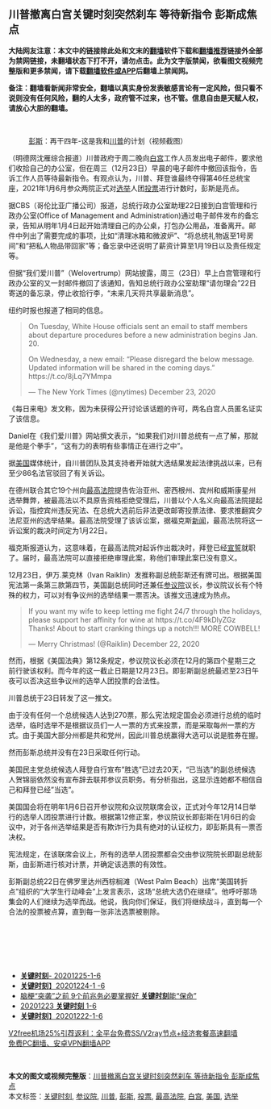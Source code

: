  <h2>川普撤离白宫关键时刻突然刹车 等待新指令 彭斯成焦点</h2> <p class="notice"><b>大陆网友注意：本文中的链接除此处和文末的<a href="https://github.com/bannedbook/fanqiang" >翻墙</a>软件下载和<a href="https://github.com/killgcd/justmysocks/blob/master/README.md">翻墙推荐</a>链接外全部为禁网链接，未翻墙状态下打不开，请勿点击。此为文字版禁闻，欲看图文视频完整版和更多禁闻，请下载<a href="https://github.com/bannedbook/fanqiang">翻墙软件或APP</a>后翻墙上禁闻网。</p><p>备注：翻墙看新闻非常安全，翻墙以真实身份发表敏感言论有一定风险，但只看不说则没有任何风险，翻的人太多，政府管不过来，也不管。信息自由是天赋人权，请放心大胆的翻墙。</b></p>  <div class="entry"> <br /> <figure><figcaption class="wp-caption-text"><a href="https://www.bannedbook.org/bnews/tag/%e5%bd%ad%e6%96%af/" class="st_tag internal_tag" rel="tag" title="标签 彭斯 下的日志">彭斯</a>：再干四年-这是我和<a href="https://www.bannedbook.org/bnews/tag/%e5%b7%9d%e6%99%ae/" class="st_tag internal_tag" rel="tag" title="标签 川普 下的日志">川普</a>的计划（视频截图）</figcaption></figure> <p>（明德网沈雁综合报道）川普政府于周二晚向<a href="https://www.bannedbook.org/bnews/tag/%e7%99%bd%e5%ae%ab/" class="st_tag internal_tag" rel="tag" title="标签 白宫 下的日志">白宫</a>工作人员发出电子邮件，要求他们收拾自己的办公室，但在周三（12月23日）早晨的电子邮件中撤回该指令，告诉工作人员等待最新指令。有观点认为，川普、拜登谁最终夺得第46任总统宝座，2021年1月6月参众两院正式对<a href="https://www.bannedbook.org/bnews/tag/%e9%80%89%e4%b8%be/" class="st_tag internal_tag" rel="tag" title="标签 选举 下的日志">选举</a>人团<a href="https://www.bannedbook.org/bnews/tag/%E6%8A%95%E7%A5%A8/" class="st_tag internal_tag" rel="tag" title="标签 投票 下的日志">投票</a>进行计数时，彭斯是亮点。</p> <p>据CBS（哥伦比亚广播公司）报道，总统行政办公室助理22日接到白宫管理和行政办公室(Office of Management and Administration)通过电子邮件发布的备忘录，告知从明年1月4日起开始清理自己的办公桌，打包办公用品，准备离开。邮件中列出了需要完成的事项，比如“清理冰箱和微波炉”、“将总统礼物返至1号房间”和“把私人物品带回家”等；备忘录中还说明了薪资计算至1月19日以及责任规定等。</p> <p>但据“我们爱川普”（Welovertrump）网站披露，周三（23日）早上白宫管理和行政办公室的又一封邮件撤回了该通知，告知总统行政办公室助理“请勿理会”22日寄送的备忘录，停止收拾行李，“未来几天将共享最新消息”。</p> <p>纽约时报也报道了相同的信息。</p> <blockquote class="twitter-tweet" data-width="550" data-dnt="true"> <p>On Tuesday, White House officials sent an email to staff members about departure procedures before a new administration begins Jan. 20.</p> <p>On Wednesday, a new email: “Please disregard the below message. Updated information will be shared in the coming days.” https://t.co/8jLq7YMmpa</p>  <p>&mdash; The New York Times (@nytimes) December 23, 2020</p> </blockquote> <p>《每日来电》发文称，因为未获得公开讨论该话题的许可，两名白宫人员匿名证实了该信息。</p> <p>Daniel在《我们爱川普》网站撰文表示，“如果我们对川普总统有一点了解，那就是他是个拳手”，“这有力的表明有些事情正在进行之中”。</p> <p>据<a href="https://www.bannedbook.org/bnews/tag/%e7%be%8e%e5%9b%bd/" class="st_tag internal_tag" rel="tag" title="标签 美国 下的日志">美国</a>媒体统计，自川普团队及其支持者开始就大选结果发起法律挑战以来，已有至少86名法官驳回了有关诉讼。</p> <p>在德州联合其它19个州向<a href="https://www.bannedbook.org/bnews/tag/%e6%9c%80%e9%ab%98%e6%b3%95%e9%99%a2/" class="st_tag internal_tag" rel="tag" title="标签 最高法院 下的日志">最高法院</a>提告佐治亚州、密西根州、宾州和威斯康星州选举舞弊，被最高法以不具原告资格拒绝受理后，川普以个人名义向最高法院提起诉讼，指控宾州违反宪法、在总统大选前后非法更改邮寄投票法律、要求推翻宾夕法尼亚州的选举结果。最高法院受理了该诉讼案，据福克斯<span class='wp_keywordlink_affiliate'><a href="https://www.bannedbook.org/" title="新闻">新闻</a></span>，最高法院将这一诉讼案的裁决时间定为1月22日。</p> <p>福克斯报道认为，这意味着，在最高法院对起诉作出裁决时，拜登已经<span class='wp_keywordlink'><a href="https://www.bannedbook.org/forum5/topic17.html" title="宣誓与预言" target="_blank">宣誓</a></span>就职了。届时，最高法院可以直接拒绝审理此案，称他们审理此案已没有意义。</p>  <p>12月23日，伊万.莱克林（Ivan Raiklin）发推称副总统彭斯还有牌可出。根据美国宪法第一条第三款第四节，美国副总统同时还兼任<a href="https://www.bannedbook.org/bnews/tag/%e5%8f%82%e8%ae%ae%e9%99%a2/" class="st_tag internal_tag" rel="tag" title="标签 参议院 下的日志">参议院</a>议长，参议院议长有个特殊的权力，可以对有争议州的选举结果一票否决。该推文迅速成为热点。</p> <blockquote class="twitter-tweet" data-width="550" data-dnt="true"> <p>If you want my wife to keep letting me fight 24/7 through the holidays, please support her affinity for wine at https://t.co/4F9kDlyZGz  Thanks!  About to start cranking things up a notch!!!  MORE COWBELL!</p> <p>&mdash; Merry Christmas! (@Raiklin) December 22, 2020</p> </blockquote> <p>然而，根据《美国法典》第12条规定，参议院议长必须在12月的第四个星期三之前行驶该权利。而今年的这一截止日期是12月23日。即彭斯副总统最迟至23日午夜可以否决这些争议州的选举人团投票的合法性。</p> <p>川普总统于23日转发了这一推文。</p> <p>由于没有任何一个总统候选人达到270票，那么宪法规定国会必须进行总统的临时选举，临时选举不是根据议员们一人一票的方式来投票，而是采取每州一票的方式。由于美国大部分州都是共和党州，因此川普总统赢得大选可以说是胜券在握。</p>  <p>然而彭斯总统并没有在23日采取任何行动。</p> <p>美国民主党总统候选人拜登自行宣布&#8221;胜选&#8221;已过去20天，“已当选&#8221;的副总统候选人贺锦丽依然没有宣布辞去联邦参议员职务。有分析指出，这显示连她都不相信自己和拜登已经&#8221;当选”。</p> <p>美国国会将在明年1月6日召开参议院和众议院联席会议，正式对今年12月14日举行的选举人团投票进行计数。根据第12修正案，参议院议长即彭斯在1月6日的会议中，对于各州选举结果是否有欺诈行为具有绝对的认证权力，即彭斯具有一票否决权。</p> <p>宪法规定，在该联席会议上，所有的选举人团投票都会交由参议院院长即副总统彭斯，由彭斯进行核对计票，并确定该选票的有效性。</p> <p>彭斯副总统22日在佛罗里达州西棕榈滩（West Palm Beach）出席“美国转折点”组织的“大学生行动峰会”上发言表示，这场“总统大选仍在继续”。他呼吁那场集会的人们继续为选举而战。他说，我向你们保证，我们将继续战斗，直到每一个合法的投票被点算，直到每一张非法选票被剔除。</p> <p>&nbsp;</p>  <p>&nbsp;</p> <p>&nbsp;</p> <ul class='op-related-articles' title='相关阅读'> <li><a href='https://www.bannedbook.org/bnews/taiwannews/20201226/1455034.html' target='_blank'><b>关键时刻</b>- 20201225-1-6</a></li> <li><a href='https://www.bannedbook.org/bnews/taiwannews/20201225/1454458.html' target='_blank'><b>关键时刻</b>】20201224-1 -6</a></li> <li><a href='https://www.bannedbook.org/bnews/health/20201224/1453922.html' target='_blank'>脑梗“突袭”之前 9个前兆务必要掌握好 <b>关键时刻</b>能“保命”</a></li> <li><a href='https://www.bannedbook.org/bnews/taiwannews/20201224/1453773.html' target='_blank'>20201223 <b>关键时刻</b> 1-6</a></li> <li><a href='https://www.bannedbook.org/bnews/taiwannews/20201223/1453106.html' target='_blank'><b>关键时刻</b>】20201222-1-6</a></li> </ul> <p class="texttj"> <a href="https://www.bannedbook.org/forum23/topic22702.html" target="_blank">V2free机场25%引荐返利：全平台免费SS/V2ray节点+经济套餐高速翻墙</a><br/> <a href="https://github.com/bannedbook/fanqiang/wiki/%E7%A6%81%E9%97%BB%E7%BD%91%E5%AE%89%E5%8D%93%E7%BF%BB%E5%A2%99%E6%96%B0%E9%97%BBAPP" target="_blank">免费PC翻墙、安卓VPN翻墙APP</a></p><p>&nbsp;</p><a name='sharetosocial'></a>       <div><b>本文的图文或视频完整版</b>：<a href='https://www.bannedbook.org/bnews/comments/20201226/1455288.html'>川普撤离白宫关键时刻突然刹车 等待新指令 彭斯成焦点</a></div>  </div><!--END ENTRY--> <div class="postfooter"> <div>本文标签：<a href="https://www.bannedbook.org/bnews/tag/%e5%85%b3%e9%94%ae%e6%97%b6%e5%88%bb/" rel="tag">关键时刻</a>, <a href="https://www.bannedbook.org/bnews/tag/%e5%8f%82%e8%ae%ae%e9%99%a2/" rel="tag">参议院</a>, <a href="https://www.bannedbook.org/bnews/tag/%e5%b7%9d%e6%99%ae/" rel="tag">川普</a>, <a href="https://www.bannedbook.org/bnews/tag/%e5%bd%ad%e6%96%af/" rel="tag">彭斯</a>, <a href="https://www.bannedbook.org/bnews/tag/%E6%8A%95%E7%A5%A8/" rel="tag">投票</a>, <a href="https://www.bannedbook.org/bnews/tag/%e6%9c%80%e9%ab%98%e6%b3%95%e9%99%a2/" rel="tag">最高法院</a>, <a href="https://www.bannedbook.org/bnews/tag/%e7%99%bd%e5%ae%ab/" rel="tag">白宫</a>, <a href="https://www.bannedbook.org/bnews/tag/%e7%be%8e%e5%9b%bd/" rel="tag">美国</a>, <a href="https://www.bannedbook.org/bnews/tag/%e9%80%89%e4%b8%be/" rel="tag">选举</a></div>  </div><!--END POSTFOOTER--> 